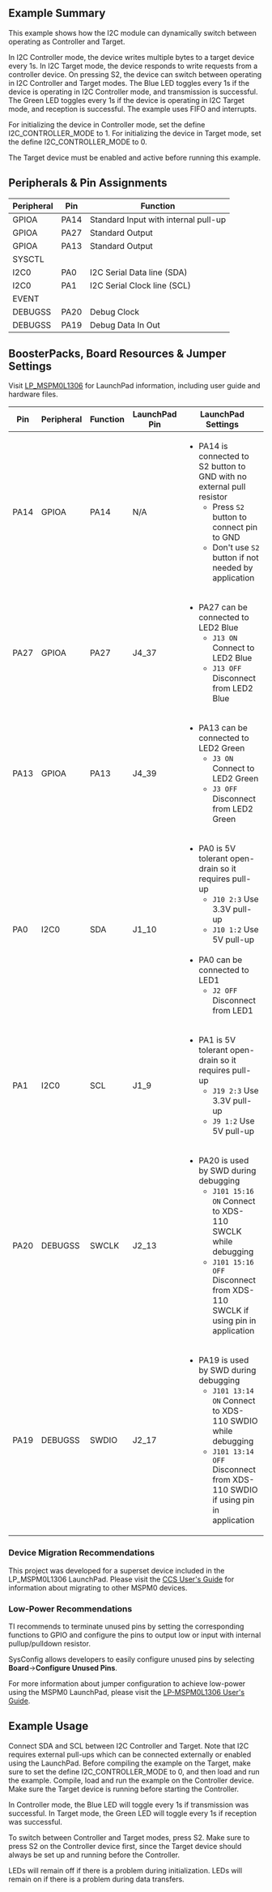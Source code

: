 ## Example Summary

This example shows how the I2C module can dynamically switch between operating as
Controller and Target.

In I2C Controller mode, the device writes multiple bytes to a target device every 1s.
In I2C Target mode, the device responds to write requests from a controller device.
On pressing S2, the device can switch between operating in I2C Controller and Target modes.
The Blue LED toggles every 1s if the device is operating in I2C Controller mode, and transmission is successful.
The Green LED toggles every 1s if the device is operating in I2C Target mode, and reception is successful.
The example uses FIFO and interrupts.

For initializing the device in Controller mode, set the define I2C_CONTROLLER_MODE to 1.
For initializing the device in Target mode, set the define I2C_CONTROLLER_MODE to 0.

The Target device must be enabled and active before running this example.

## Peripherals & Pin Assignments

| Peripheral | Pin | Function |
| --- | --- | --- |
| GPIOA | PA14 | Standard Input with internal pull-up |
| GPIOA | PA27 | Standard Output |
| GPIOA | PA13 | Standard Output |
| SYSCTL |  |  |
| I2C0 | PA0 | I2C Serial Data line (SDA) |
| I2C0 | PA1 | I2C Serial Clock line (SCL) |
| EVENT |  |  |
| DEBUGSS | PA20 | Debug Clock |
| DEBUGSS | PA19 | Debug Data In Out |

## BoosterPacks, Board Resources & Jumper Settings

Visit [LP_MSPM0L1306](https://www.ti.com/tool/LP-MSPM0L1306) for LaunchPad information, including user guide and hardware files.

| Pin | Peripheral | Function | LaunchPad Pin | LaunchPad Settings |
| --- | --- | --- | --- | --- |
| PA14 | GPIOA | PA14 | N/A | <ul><li>PA14 is connected to S2 button to GND with no external pull resistor<br><ul><li>Press `S2` button to connect pin to GND<br><li>Don't use `S2` button if not needed by application</ul></ul> |
| PA27 | GPIOA | PA27 | J4_37 | <ul><li>PA27 can be connected to LED2 Blue<br><ul><li>`J13 ON` Connect to LED2 Blue<br><li>`J13 OFF` Disconnect from LED2 Blue</ul></ul> |
| PA13 | GPIOA | PA13 | J4_39 | <ul><li>PA13 can be connected to LED2 Green<br><ul><li>`J3 ON` Connect to LED2 Green<br><li>`J3 OFF` Disconnect from LED2 Green</ul></ul> |
| PA0 | I2C0 | SDA | J1_10 | <ul><li>PA0 is 5V tolerant open-drain so it requires pull-up<br><ul><li>`J10 2:3` Use 3.3V pull-up<br><li>`J10 1:2` Use 5V pull-up</ul><br><li>PA0 can be connected to LED1<br><ul><li>`J2 OFF` Disconnect from LED1</ul></ul> |
| PA1 | I2C0 | SCL | J1_9 | <ul><li>PA1 is 5V tolerant open-drain so it requires pull-up<br><ul><li>`J19 2:3` Use 3.3V pull-up<br><li>`J9 1:2` Use 5V pull-up</ul></ul> |
| PA20 | DEBUGSS | SWCLK | J2_13 | <ul><li>PA20 is used by SWD during debugging<br><ul><li>`J101 15:16 ON` Connect to XDS-110 SWCLK while debugging<br><li>`J101 15:16 OFF` Disconnect from XDS-110 SWCLK if using pin in application</ul></ul> |
| PA19 | DEBUGSS | SWDIO | J2_17 | <ul><li>PA19 is used by SWD during debugging<br><ul><li>`J101 13:14 ON` Connect to XDS-110 SWDIO while debugging<br><li>`J101 13:14 OFF` Disconnect from XDS-110 SWDIO if using pin in application</ul></ul> |

### Device Migration Recommendations
This project was developed for a superset device included in the LP_MSPM0L1306 LaunchPad. Please
visit the [CCS User's Guide](https://software-dl.ti.com/msp430/esd/MSPM0-SDK/latest/docs/english/tools/ccs_ide_guide/doc_guide/doc_guide-srcs/ccs_ide_guide.html#sysconfig-project-migration)
for information about migrating to other MSPM0 devices.

### Low-Power Recommendations
TI recommends to terminate unused pins by setting the corresponding functions to
GPIO and configure the pins to output low or input with internal
pullup/pulldown resistor.

SysConfig allows developers to easily configure unused pins by selecting **Board**→**Configure Unused Pins**.

For more information about jumper configuration to achieve low-power using the
MSPM0 LaunchPad, please visit the [LP-MSPM0L1306 User's Guide](https://www.ti.com/lit/slau869).

## Example Usage

Connect SDA and SCL between I2C Controller and Target.
Note that I2C requires external pull-ups which can be connected externally or enabled
using the LaunchPad.
Before compiling the example on the Target, make sure to set the define
I2C_CONTROLLER_MODE to 0, and then load and run the example.
Compile, load and run the example on the Controller device.
Make sure the Target device is running before starting the Controller.

In Controller mode, the Blue LED will toggle every 1s if transmission
was successful.
In Target mode, the Green LED will toggle every 1s if reception was
successful.

To switch between Controller and Target modes, press S2. Make sure to press
S2 on the Controller device first, since the Target device should always be
set up and running before the Controller.

LEDs will remain off if there is a problem during initialization.
LEDs will remain on if there is a problem during data transfers.
